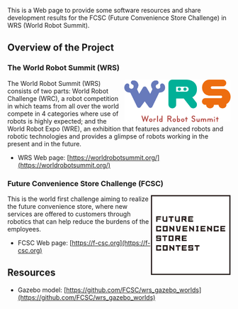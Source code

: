 This is a Web page to provide some software resources and share development results for the FCSC (Future Convenience Store Challenge) in WRS (World Robot Summit).

## Overview of the Project

### The World Robot Summit (WRS)
<img src="wrs_logo.png" width="240" align="right">

The World Robot Summit (WRS) consists of two parts: World Robot
Challenge (WRC), a robot competition in which teams from all over the
world compete in 4 categories where use of robots is highly expected;
and the World Robot Expo (WRE), an exhibition that features advanced
robots and robotic technologies and provides a glimpse of robots
working in the present and in the future.

- WRS Web page: [https://worldrobotsummit.org/](https://worldrobotsummit.org/)

### Future Convenience Store Challenge (FCSC)
<img src="fcsc_logo.png" width="180" align="right">

This is the world first challenge aiming to realize the future
convenience store, where new services are offered to customers through
robotics that can help reduce the burdens of the employees.

- FCSC Web page: [https://f-csc.org](https://f-csc.org)

## Resources

- Gazebo model: [https://github.com/FCSC/wrs_gazebo_worlds](https://github.com/FCSC/wrs_gazebo_worlds)

